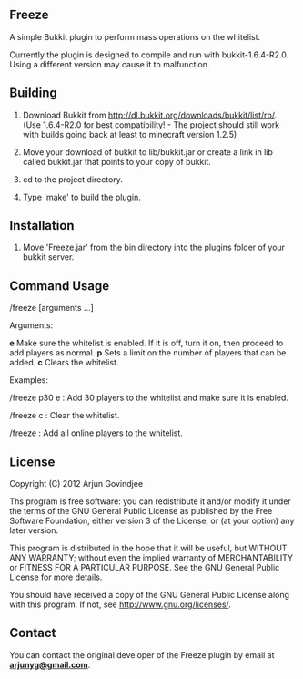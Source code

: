 Freeze
------

A simple Bukkit plugin to perform mass operations on the whitelist.

Currently the plugin is designed to compile and run with bukkit-1.6.4-R2.0.
Using a different version may cause it to malfunction.

Building
--------

1. Download Bukkit from http://dl.bukkit.org/downloads/bukkit/list/rb/.
   (Use 1.6.4-R2.0 for best compatibility! - The project should still work with builds going back at least to minecraft version 1.2.5)

2. Move your download of bukkit to lib/bukkit.jar or create a link in lib called bukkit.jar that points to your copy of bukkit.

2. cd to the project directory.

3. Type 'make' to build the plugin.


Installation
------------

1. Move 'Freeze.jar' from the bin directory into the plugins folder of your bukkit server.


Command Usage
-------------

/freeze [arguments ...]

Arguments:

**e**  Make sure the whitelist is enabled. If it is off, turn it on, then proceed to add players as normal.
**p<limit>** Sets a limit on the number of players that can be added.
**c** Clears the whitelist.

Examples:

/freeze p30 e : Add 30 players to the whitelist and make sure it is enabled.

/freeze c : Clear the whitelist.

/freeze : Add all online players to the whitelist.

License
-------

Copyright (C) 2012 Arjun Govindjee

Ths program is free software: you can redistribute it and/or modify
it under the terms of the GNU General Public License as published by
the Free Software Foundation, either version 3 of the License, or
(at your option) any later version.

This program is distributed in the hope that it will be useful,
but WITHOUT ANY WARRANTY; without even the implied warranty of
MERCHANTABILITY or FITNESS FOR A PARTICULAR PURPOSE.  See the
GNU General Public License for more details.

You should have received a copy of the GNU General Public License
along with this program.  If not, see <http://www.gnu.org/licenses/>.

Contact
-------

You can contact the original developer of the Freeze plugin by email at **arjunyg@gmail.com**.
